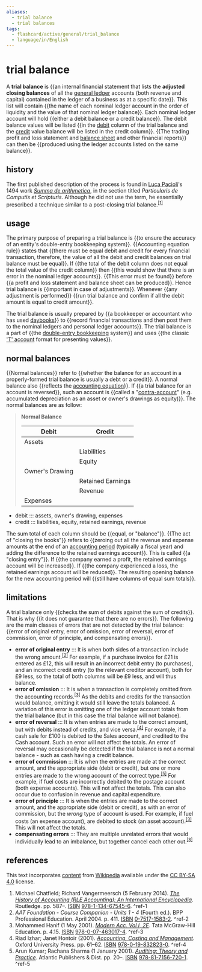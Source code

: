 ```yaml
---
aliases:
  - trial balance
  - trial balances
tags:
  - flashcard/active/general/trial_balance
  - language/in/English
---
```


# trial balance

A __trial balance__ is {{an internal financial statement that lists the __adjusted closing balances__ of all the [general ledger](general%20ledger.md) accounts (both revenue and capital) contained in the ledger of a business as at a specific date}}. This list will contain {{the name of each nominal ledger account in the order of liquidity and the value of that nominal ledger balance}}. Each nominal ledger account will hold {{either a debit balance or a credit balance}}. The debit balance values will be listed {{in the [debit](debits%20and%20credits.md) column of the trial balance and the [credit](debits%20and%20credits.md) value balance will be listed in the credit column}}. {{The trading profit and loss statement and [balance sheet](balance%20sheet.md) and other financial reports}} can then be {{produced using the ledger accounts listed on the same balance}}.

## history

The first published description of the process is found in [Luca Pacioli](Luca%20Pacioli.md)'s 1494 work _[Summa de arithmetica](summa%20de%20arithmetica.md)_, in the section titled _Particularis de Computis et Scripturis_. Although he did not use the term, he essentially prescribed a technique similar to a post-closing trial balance.<sup>[\[1\]](#^ref-1)</sup>

## usage

The primary purpose of preparing a trial balance is {{to ensure the accuracy of an entity's double-entry bookkeeping system}}. {{Accounting equation rule}} states that {{there must be equal debit and credit for every financial transaction, therefore, the value of all the debit and credit balances on trial balance must be equal}}. If {{the total of the debit column does not equal the total value of the credit column}} then {{this would show that there is an error in the nominal ledger accounts}}. {{This error must be found}} before {{a profit and loss statement and balance sheet can be produced}}. Hence trial balance is {{important in case of adjustments}}. Whenever {{any adjustment is performed}} {{run trial balance and confirm if all the debit amount is equal to credit amount}}.

The trial balance is usually prepared by {{a bookkeeper or accountant who has used [daybooks](double-entry%20bookkeeping.md#purchase%20invoice%20daybook)}} to {{record financial transactions and then post them to the nominal ledgers and personal ledger accounts}}. The trial balance is a part of {{the [double-entry bookkeeping](double-entry%20bookkeeping.md) system}} and uses {{the classic ['T' account](debits%20and%20credits.md#t-accounts) format for presenting values}}.

## normal balances

{{Normal balances}} refer to {{whether the balance for an account in a properly-formed trial balance is usually a debt or a credit}}. A normal balance also {{reflects the [accounting equation](accounting%20equation.md)}}. If {{a trial balance for an account is reversed}}, such an account is {{called a "[contra-account](debits%20and%20credits.md#contra%20account)" (e.g. accumulated depreciation as an asset or owner's drawings as equity)}}. The normal balances are as follow:

> __Normal Balance__
>
> | __Debit__       | __Credit__        |
> | --------------- | ----------------- |
> | Assets          |                   |
> |                 | Liabilities       |
> |                 | Equity            |
> | Owner's Drawing |                   |
> |                 | Retained Earnings |
> |                 | Revenue           |
> | Expenses        |                   |

- debit ::: assets, owner's drawing, expenses
- credit ::: liabilities, equity, retained earnings, revenue

The sum total of each column should be {{equal, or "balance"}}. {{The act of "closing the books"}} refers to {{zeroing out all the revenue and expense amounts at the end of an [accounting period](accounting%20period.md) (typically a fiscal year) and adding the difference to the retained earnings account}}. This is called {{a "closing entry"}}. If {{the company earned a profit, the retained earnings account will be increased}}. If {{the company experienced a loss, the retained earnings account will be reduced}}. The resulting opening balance for the new accounting period will {{still have columns of equal sum totals}}.

## limitations

A trial balance only {{checks the sum of debits against the sum of credits}}. That is why {{it does not guarantee that there are no errors}}. The following are the main classes of errors that are not detected by the trial balance: {{error of original entry, error of omission, error of reversal, error of commission, error of principle, and compensating errors}}.

- __error of original entry__ ::: It is when both sides of a transaction include the wrong amount.<sup>[\[2\]](#^ref-2)</sup> For example, if a purchase invoice for £21 is entered as £12, this will result in an incorrect debit entry (to purchases), and an incorrect credit entry (to the relevant creditor account), both for £9 less, so the total of both columns will be £9 less, and will thus balance.
- __error of omission__ ::: It is when a transaction is completely omitted from the accounting records.<sup>[\[3\]](#^ref-3)</sup> As the debits and credits for the transaction would balance, omitting it would still leave the totals balanced. A variation of this error is omitting one of the ledger account totals from the trial balance (but in this case the trial balance will not balance).
- __error of reversal__ ::: It is when entries are made to the correct amount, but with debits instead of credits, and vice versa.<sup>[\[4\]](#^ref-4)</sup> For example, if a cash sale for £100 is debited to the Sales account, and credited to the Cash account. Such an error will not affect the totals. An error of reversal may occasionally be detected if the trial balance is not a normal balance - such as cash having a credit balance.
- __error of commission__ ::: It is when the entries are made at the correct amount, and the appropriate side (debit or credit), but one or more entries are made to the wrong account of the correct type.<sup>[\[5\]](#^ref-5)</sup> For example, if fuel costs are incorrectly debited to the postage account (both expense accounts). This will not affect the totals. This can also occur due to confusion in revenue and capital expenditure.
- __error of principle__ ::: It is when the entries are made to the correct amount, and the appropriate side (debit or credit), as with an error of commission, but the _wrong_ type of account is used. For example, if fuel costs (an expense account), are debited to stock (an asset account).<sup>[\[3\]](#^ref-3)</sup> This will not affect the totals.
- __compensating errors__ ::: They are multiple unrelated errors that would individually lead to an imbalance, but together cancel each other out.<sup>[\[3\]](#^ref-3)</sup>

## references

This text incorporates [content](https://en.wikipedia.org/wiki/trial_balance) from [Wikipedia](Wikipedia.md) available under the [CC BY-SA 4.0](https://creativecommons.org/licenses/by-sa/4.0/) license.

1. Michael Chatfield; Richard Vangermeersch (5 February 2014). [_The History of Accounting (RLE Accounting): An International Encyclopedia_](https://books.google.com/books?id=DmnMAgAAQBAJ&pg=PA587). Routledge. pp. 587–. [ISBN](ISBN.md) [978-1-134-67545-6](https://en.wikipedia.org/wiki/Special%3ABookSources/978-1-134-67545-6). <a id="^ref-1"></a>^ref-1
2. _AAT Foundation - Course Companion - Units 1 - 4_ (Fourth ed.). BPP Professional Education. April 2004. p. 411. [ISBN](ISBN.md) [0-7517-1583-2](https://en.wikipedia.org/wiki/Special%3ABookSources/0-7517-1583-2). <a id="^ref-2"></a>^ref-2
3. Mohammed Hanif (1 May 2001). [_Modern Acc. Vol I, 2E_](https://books.google.com/books?id=ktvMGB1s2u4C&pg=SA4-PA2). Tata McGraw-Hill Education. p. 4.15. [ISBN](ISBN.md) [978-0-07-463017-4](https://en.wikipedia.org/wiki/Special%3ABookSources/978-0-07-463017-4). <a id="^ref-3"></a>^ref-3
4. Riad Izhar; Janet Hontoir (2001). [_Accounting, Costing and Management_](https://books.google.com/books?id=OC_R99HPsosC&pg=PA61). Oxford University Press. pp. 61–62. [ISBN](ISBN.md) [978-0-19-832823-0](https://en.wikipedia.org/wiki/Special%3ABookSources/978-0-19-832823-0). <a id="^ref-4"></a>^ref-4
5. Arun Kumar; Rachana Sharma (1 January 2001). [_Auditing: Theory and Practice_](https://books.google.com/books?id=XPraqutMtLgC&pg=PA20). Atlantic Publishers & Dist. pp. 20–. [ISBN](ISBN.md) [978-81-7156-720-1](https://en.wikipedia.org/wiki/Special%3ABookSources/978-81-7156-720-1). <a id="^ref-5"></a>^ref-5
